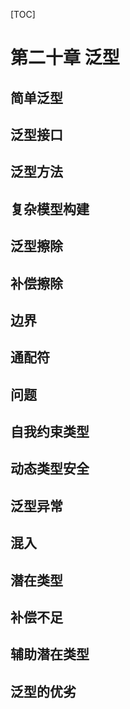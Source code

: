 [TOC]

<!-- Generics -->
# 第二十章 泛型


<!-- Simple Generics -->
## 简单泛型


<!-- Generic Interfaces -->
## 泛型接口


<!-- Generic Methods -->
## 泛型方法


<!-- Building Complex Models -->
## 复杂模型构建


<!-- The Mystery of Erasure -->
## 泛型擦除


<!-- Compensating for Erasure -->
## 补偿擦除


<!-- Bounds -->
## 边界


<!-- Wildcards -->
## 通配符


<!-- Issues -->
## 问题


<!-- Self-Bounded Types -->
## 自我约束类型


<!-- Dynamic Type Safety -->
## 动态类型安全


<!-- Exceptions -->
## 泛型异常


<!-- Mixins -->
## 混入


<!-- Latent Typing -->
## 潜在类型


<!-- Compensating for the Lack of (Direct) Latent -->
## 补偿不足


<!-- Assisted Latent Typing in Java 8 -->
## 辅助潜在类型


<!-- Summary: Is Casting Really So Bad? -->
## 泛型的优劣











<!-- 分页 -->

<div style="page-break-after: always;"></div>